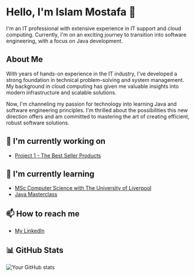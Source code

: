 # Hello, I'm Islam Mostafa 👋

I'm an IT professional with extensive experience in IT support and cloud computing. Currently, I'm on an exciting journey to transition into software engineering, with a focus on Java development.

## About Me

With years of hands-on experience in the IT industry, I've developed a strong foundation in technical problem-solving and system management. My background in cloud computing has given me valuable insights into modern infrastructure and scalable solutions.

Now, I'm channeling my passion for technology into learning Java and software engineering principles. I'm thrilled about the possibilities this new direction offers and am committed to mastering the art of creating efficient, robust software solutions.


## 🔭 I'm currently working on
- [Project 1 - The Best Seller Products](https://www.thebestsellerproducts.com/)


## 🌱 I'm currently learning
- [MSc Computer Science with The University of Liverpool](https://online.liverpool.ac.uk/programmes/msc-computer-science/)
- [Java Masterclass](https://www.udemy.com/course/java-the-complete-java-developer-course/?couponCode=BFCPSALE24)

## 📫 How to reach me
- [My LinkedIn](https://www.linkedin.com/in/islamostafa/)


## 📊 GitHub Stats
![Your GitHub stats](https://github-readme-stats.vercel.app/api?username=islamostafa&show_icons=true)

